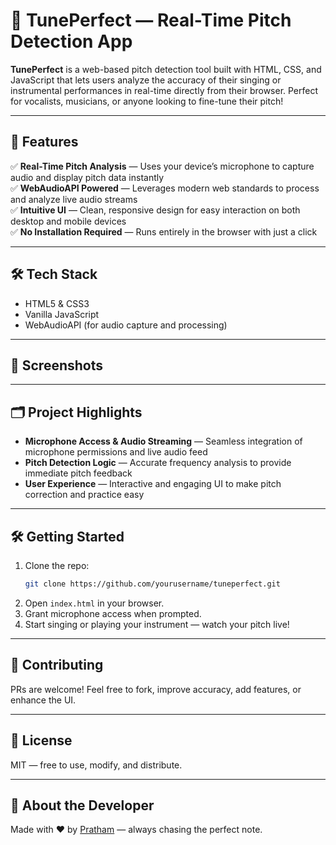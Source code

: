 # 🎵 TunePerfect — Real-Time Pitch Detection App

**TunePerfect** is a web-based pitch detection tool built with HTML, CSS, and JavaScript that lets users analyze the accuracy of their singing or instrumental performances in real-time directly from their browser. Perfect for vocalists, musicians, or anyone looking to fine-tune their pitch!

---

## 🚀 Features

✅ **Real-Time Pitch Analysis** — Uses your device’s microphone to capture audio and display pitch data instantly  
✅ **WebAudioAPI Powered** — Leverages modern web standards to process and analyze live audio streams  
✅ **Intuitive UI** — Clean, responsive design for easy interaction on both desktop and mobile devices  
✅ **No Installation Required** — Runs entirely in the browser with just a click  

---

## 🛠️ Tech Stack

- HTML5 & CSS3  
- Vanilla JavaScript  
- WebAudioAPI (for audio capture and processing)  

---

## 📸 Screenshots

<!-- Add images or GIFs below if you have them -->
<!-- ![TunePerfect Demo](https://your-screenshot-or-gif-url.com) -->

---

## 🗂️ Project Highlights

- **Microphone Access & Audio Streaming** — Seamless integration of microphone permissions and live audio feed  
- **Pitch Detection Logic** — Accurate frequency analysis to provide immediate pitch feedback  
- **User Experience** — Interactive and engaging UI to make pitch correction and practice easy  

---

## 🛠️ Getting Started

1. Clone the repo:
    ```bash
    git clone https://github.com/yourusername/tuneperfect.git
    ```
2. Open `index.html` in your browser.  
3. Grant microphone access when prompted.  
4. Start singing or playing your instrument — watch your pitch live!

---

## 🤝 Contributing

PRs are welcome! Feel free to fork, improve accuracy, add features, or enhance the UI.

---

## 📄 License

MIT — free to use, modify, and distribute.

---

## 🥁 About the Developer

Made with ❤️ by [Pratham](https://github.com/prathammkakkar) — always chasing the perfect note.
